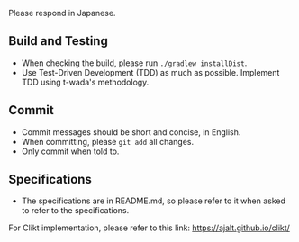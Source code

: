 Please respond in Japanese.

## Build and Testing

- When checking the build, please run `./gradlew installDist`.
- Use Test-Driven Development (TDD) as much as possible. Implement TDD using t-wada's methodology.

## Commit

- Commit messages should be short and concise, in English.
- When committing, please `git add` all changes.
- Only commit when told to.

## Specifications

- The specifications are in README.md, so please refer to it when asked to refer to the specifications.

For Clikt implementation, please refer to this link: https://ajalt.github.io/clikt/

